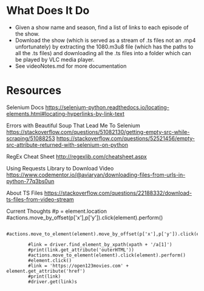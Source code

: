 # What Does It Do
- Given a show name and season, find a list of links to each episode of the show.
- Download the show (which is served as a stream of .ts files not an .mp4 unfortunately) by extracting the 1080.m3u8 file (which has the paths to all the .ts files) and downloading all the .ts files into a folder which can be played by VLC media player.
- See videoNotes.md for more documentation

# Resources
Selenium Docs
https://selenium-python.readthedocs.io/locating-elements.html#locating-hyperlinks-by-link-text

Errors with Beautiful Soup That Lead Me To Selenium
https://stackoverflow.com/questions/51082130/getting-empty-src-while-scraping/51088253
https://stackoverflow.com/questions/52521456/empty-src-attribute-returned-with-selenium-on-python

RegEx Cheat Sheet
http://regexlib.com/cheatsheet.aspx

Using Requests Library to Download Video
https://www.codementor.io/@aviaryan/downloading-files-from-urls-in-python-77q3bs0un

About TS Files
https://stackoverflow.com/questions/22188332/download-ts-files-from-video-stream

Current Thoughts
#p = element.location
            #actions.move_by_offset(p['x'],p['y']).click(element).perform()

            #actions.move_to_element(element).move_by_offset(p['x'],p['y']).click(element).perform()

            #link = driver.find_element_by_xpath(xpath + '/a[1]')
            #print(link.get_attribute('outerHTML'))
            #actions.move_to_element(element).click(element).perform()
            #element.click()
            #link = 'https://open123movies.com' + element.get_attribute('href')
            #print(link)
            #driver.get(link)s